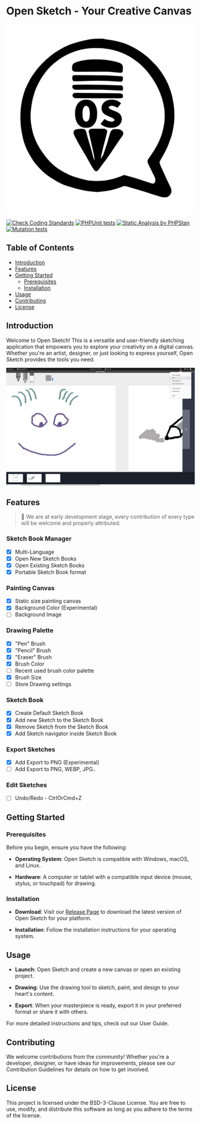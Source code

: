 # Open Sketch - Your Creative Canvas

![Open Sketch Logo](./storage/app/images/open-sketch-logo.png)

[![Check Coding Standards](https://github.com/kpicaza/open-sketch/actions/workflows/coding-standards.yml/badge.svg)](https://github.com/kpicaza/open-sketch/actions/workflows/coding-standards.yml)
[![PHPUnit tests](https://github.com/kpicaza/open-sketch/actions/workflows/phpunit.yml/badge.svg)](https://github.com/kpicaza/open-sketch/actions/workflows/phpunit.yml)
[![Static Analysis by PHPStan](https://github.com/kpicaza/open-sketch/actions/workflows/phpstan.yml/badge.svg)](https://github.com/kpicaza/open-sketch/actions/workflows/phpstan.yml)
[![Mutation tests](https://github.com/kpicaza/open-sketch/actions/workflows/mutation-tests.yml/badge.svg)](https://github.com/kpicaza/open-sketch/actions/workflows/mutation-tests.yml)

## Table of Contents

* [Introduction](#Introduction)
* [Features](#Features)
* [Getting Started](#Getting-Started)
  * [Prerequisites](#Prerequisites)
  * [Installation](#Installation)
* [Usage](#Usage)
* [Contributing](#Contributing)
* [License](#License)

## Introduction

Welcome to Open Sketch! This is a versatile and user-friendly sketching application that empowers you to explore your 
creativity on a digital canvas. Whether you're an artist, designer, or just looking to express yourself, Open Sketch 
provides the tools you need.

![App Screenshot](./storage/app/images/app-screenshot.png)

## Features

> 🚧 We are at early development stage, every contribution of every type will be welcome and properly attributed.

### Sketch Book Manager

* [x] Multi-Language
* [x] Open New Sketch Books
* [x] Open Existing Sketch Books
* [x] Portable Sketch Book format

### Painting Canvas

* [x] Static size painting canvas
* [x] Background Color (Experimental)
* [ ] Background Image

### Drawing Palette

* [x] "Pen" Brush
* [x] "Pencil" Brush
* [x] "Eraser" Brush
* [x] Brush Color
* [ ] Recent used brush color palette
* [x] Brush Size
* [ ] Store Drawing settings

### Sketch Book

* [x] Create Default Sketch Book
* [x] Add new Sketch to the Sketch Book
* [x] Remove Sketch from the Sketch Book
* [x] Add Sketch navigator inside Sketch Book

### Export Sketches

* [x] Add Export to PNG (Experimental)
* [ ] Add Export to PNG, WEBP, JPG..

### Edit Sketches

* [ ] Undo/Redo - CtrlOrCmd+Z

## Getting Started

### Prerequisites

Before you begin, ensure you have the following:

* **Operating System**: Open Sketch is compatible with Windows, macOS, and Linux.

* **Hardware**: A computer or tablet with a compatible input device (mouse, stylus, or touchpad) for drawing.

### Installation

* **Download**: Visit our [Release Page](https://github.com/kpicaza/open-sketch/releases) to download the latest 
version of Open Sketch for your platform.

* **Installation**: Follow the installation instructions for your operating system.

## Usage

* **Launch**: Open Sketch and create a new canvas or open an existing project.

* **Drawing**: Use the drawing tool to sketch, paint, and design to your heart's content.

* **Export**: When your masterpiece is ready, export it in your preferred format or share it with others.

For more detailed instructions and tips, check out our User Guide.

## Contributing

We welcome contributions from the community! Whether you're a developer, designer, or have ideas for improvements,
please see our Contribution Guidelines for details on how to get involved.

## License

This project is licensed under the BSD-3-Clause License. You are free to use, modify, and distribute this software as long 
as you adhere to the terms of the license.
